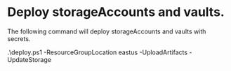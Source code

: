 # Deploy storageAccounts and vaults.

The following command will deploy storageAccounts and vaults with secrets.

.\deploy.ps1 -ResourceGroupLocation eastus -UploadArtifacts -UpdateStorage
